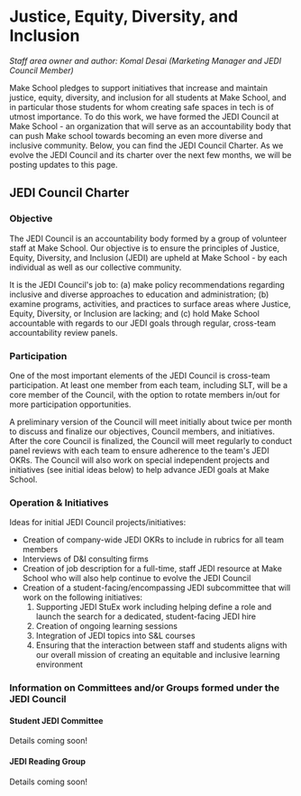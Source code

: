 # Justice, Equity, Diversity, and Inclusion

*Staff area owner and author: Komal Desai (Marketing Manager and JEDI Council Member)*

Make School pledges to support initiatives that increase and maintain justice, equity, diversity, and inclusion for all students at Make School, and in particular those students for whom creating safe spaces in tech is of utmost importance. To do this work, we have formed the JEDI Council at Make School - an organization that will serve as an accountability body that can push Make school towards becoming an even more diverse and inclusive community. Below, you can find the JEDI Council Charter. As we evolve the JEDI Council and its charter over the next few months, we will be posting updates to this page.

## JEDI Council Charter

### Objective

The JEDI Council is an accountability body formed by a group of volunteer staff at Make School. Our objective is to ensure the principles of Justice, Equity, Diversity, and Inclusion (JEDI) are upheld at Make School - by each individual as well as our collective community.

It is the JEDI Council's job to: (a) make policy recommendations regarding inclusive and diverse approaches to education and administration; (b) examine programs, activities, and practices to surface areas where Justice, Equity, Diversity, or Inclusion are lacking; and (c) hold Make School accountable with regards to our JEDI goals through regular, cross-team accountability review panels.


### Participation

One of the most important elements of the JEDI Council is cross-team participation. At least one member from each team, including SLT, will be a core member of the Council, with the option to rotate members in/out for more participation opportunities.

A preliminary version of the Council will meet initially about twice per month to discuss and finalize our objectives, Council members, and initiatives. After the core Council is finalized, the Council will meet regularly to conduct panel reviews with each team to ensure adherence to the team's JEDI OKRs. The Council will also work on special independent projects and initiatives (see initial ideas below) to help advance JEDI goals at Make School.


### Operation & Initiatives

Ideas for initial JEDI Council projects/initiatives:
* Creation of company-wide JEDI OKRs to include in rubrics for all team members
* Interviews of D&I consulting firms 
* Creation of job description for a full-time, staff JEDI resource at Make School who will also help continue to evolve the JEDI Council
* Creation of a student-facing/encompassing JEDI subcommittee that will work on the following initiatives:
  1.  Supporting JEDI StuEx work including helping define a role and launch the search for a dedicated, student-facing JEDI hire
  2.  Creation of ongoing learning sessions
  3.  Integration of JEDI topics into S&L courses
  4.  Ensuring that the interaction between staff and students aligns with our overall mission of creating an equitable and inclusive learning environment


### Information on Committees and/or Groups formed under the JEDI Council

#### Student JEDI Committee
Details coming soon!

#### JEDI Reading Group
Details coming soon!
